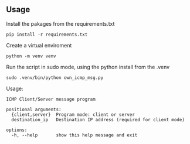 ## Usage

Install the pakages from the requirements.txt

`pip install -r requirements.txt`

Create a virtual enviroment

`python -m venv venv`

Run the script in sudo mode, using the python install from the .venv

`sudo .venv/bin/python own_icmp_msg.py`


Usage:
```
ICMP Client/Server message program

positional arguments:
  {client,server}  Program mode: client or server
  destination_ip   Destination IP address (required for client mode)

options:
  -h, --help       show this help message and exit
```